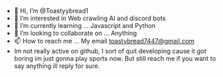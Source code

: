 - 👋 Hi, I’m @Toastyybread1
- 👀 I’m interested in Web crawling AI and discord bots
- 🌱 I’m currently learning ... Javascript and Python
- 💞️ I’m looking to collaborate on ... Anything
- 📫 How to reach me ... My email toastybread7447@gmail.com
- Im not really active on github, I sort of quit developing cause it got boring im just gonna play sports now. But still reach me if you want to say anything ill reply for sure. 

<!---
Toastyybread1/Toastyybread1 is a ✨ special ✨ repository because its `README.md` (this file) appears on your GitHub profile.
You can click the Preview link to take a look at your changes.
--->
